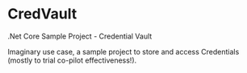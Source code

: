 # CredVault
.Net Core Sample Project - Credential Vault

Imaginary use case, a sample project to store and access Credentials (mostly to trial co-pilot effectiveness!).

